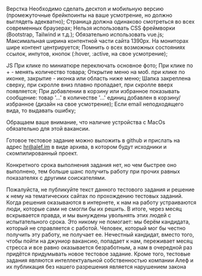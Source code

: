 Верстка
  Необходимо сделать десктоп и мобильную версию (промежуточные брейкпоинты на ваше усмотрение, но должно выглядеть адекватно);
  Страница должна одинаково смотреться во всех современных браузерах;
  Нельзя использовать CSS фреймворки (Bootstrap, Tailwind и т.д.);
  Обязательно использовать vue.js;
  Максимальная ширина контентной части сайта 1390px. На мониторах шире контент центрируется;
  Помнить о всех возможных состояниях ссылок, инпутов, кнопок (:hover, :active, на свое усмотрение);
 
JS
  При клике по миниатюре переключать основное фото;
  При клике по + - менять количество товара;
  Открытие меню на моб. при клике по иконке, закрытие - иконка или область ниже меню;
  Шапка закреплена сверху, при скролле вниз плавно пропадает, при скролле вверх появляется;
  При добавлении в корзину или избранное показывать сообщение: товар '...' в количестве '...' единиц добавлен в корзину/избранное (дизайн на свое усмотрение);
  Если email неподходящего вида, то выдавать ошибку;

Обращаем ваше внимание, что наличие устройства с MacOs обязательно для этой вакансии.
 
Готовое тестовое задание можно выложить в github и прислать на адрес hr@alef.im в виде архива, в котором будут исходники и скомпилированный проект.

Конкретного срока выполнения задания нет, но чем быстрее оно выполнено, тем больше шанс получить работу при прочих равных показателях с другими соискателями. 
 
Пожалуйста, не публикуйте текст данного тестового задания и решение к нему на тематических сайтах по прохождению тестовых заданий. Когда решения оказываются в интернете, к нам на работу устраиваются люди, которые сами не смогли бы их решить. В итоге, через месяц вскрывается правда, и мы вынуждены увольнять этих людей с испытательного срока. Это никому не помогает: мы берём кандидата, который не справляется с работой. Человек, который мог бы честно получить эту работу, не получает ее. Нечестный кандидат, вместо того, чтобы пойти на джуниор вакансию, попадает к нам, переживает месяц стресса и все равно оказывается безработным, а нам в очередной раз придётся придумывать новое тестовое задание. Кроме того, тестовые задания являются  интеллектуальной собственностью компании Алеф и их публикация без нашего разрешения является нарушением закона